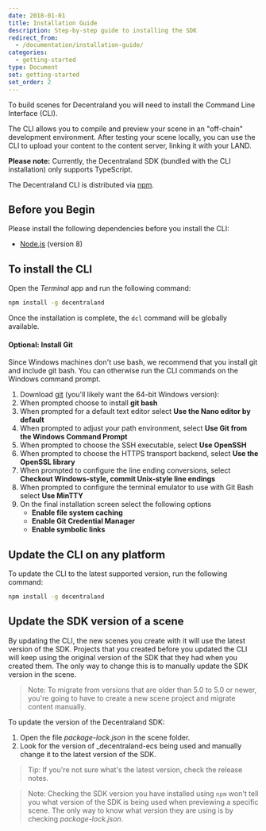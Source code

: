 ```yaml
---
date: 2018-01-01
title: Installation Guide
description: Step-by-step guide to installing the SDK
redirect_from:
  - /documentation/installation-guide/
categories:
  - getting-started
type: Document
set: getting-started
set_order: 2
---
```


To build scenes for Decentraland you will need to install the Command Line Interface (CLI).

The CLI allows you to compile and preview your scene in an "off-chain" development environment. After testing your scene locally, you can use the CLI to upload your content to the content server, linking it with your LAND.

**Please note:** Currently, the Decentraland SDK (bundled with the CLI installation) only supports TypeScript.

The Decentraland CLI is distributed via [npm](https://www.npmjs.com/get-npm?utm_source=house&utm_medium=homepage&utm_campaign=free%20orgs&utm_term=Install%20npm).

## Before you Begin

Please install the following dependencies before you install the CLI:

- [Node.js](https://github.com/decentraland/cli#nodejs-installation) (version 8)

## To install the CLI

Open the _Terminal_ app and run the following command:

```bash
npm install -g decentraland
```

Once the installation is complete, the `dcl` command will be globally available.


#### Optional: Install Git

Since Windows machines don't use bash, we recommend that you install git and include git bash. You can otherwise run the CLI commands on the Windows command prompt.

1.  Download [git](https://git-scm.com/download/win) (you'll likely want the 64-bit Windows version):
2.  When prompted choose to install **git bash**
3.  When prompted for a default text editor select **Use the Nano editor by default**
4.  When prompted to adjust your path environment, select **Use Git from the Windows Command Prompt**
5.  When prompted to choose the SSH executable, select **Use OpenSSH**
6.  When prompted to choose the HTTPS transport backend, select **Use the OpenSSL library**
7.  When prompted to configure the line ending conversions, select **Checkout Windows-style, commit Unix-style line endings**
8.  When prompted to configure the terminal emulator to use with Git Bash select **Use MinTTY**
9.  On the final installation screen select the following options
    - **Enable file system caching**
    - **Enable Git Credential Manager**
    - **Enable symbolic links**

## Update the CLI on any platform

To update the CLI to the latest supported version, run the following command:

```bash
npm install -g decentraland
```

## Update the SDK version of a scene

By updating the CLI, the new scenes you create with it will use the latest version of the SDK. Projects that you created before you updated the CLI will keep using the original version of the SDK that they had when you created them. The only way to change this is to manually update the SDK version in the scene.

> Note: To migrate from versions that are older than 5.0 to 5.0 or newer, you're going to have to create a new scene project and migrate content manually.

To update the version of the Decentraland SDK:

1.  Open the file _package-lock.json_ in the scene folder.
2.  Look for the version of _decentraland-ecs being used and manually change it to the latest version of the SDK.

> Tip: If you're not sure what's the latest version, check the release notes.

> Note: Checking the SDK version you have installed using `npm` won't tell you what version of the SDK is being used when previewing a specific scene. The only way to know what version they are using is by checking _package-lock.json_.
